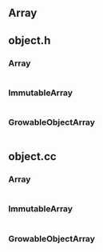 ## Array

## object.h

### Array

```c++

```



### ImmutableArray

```c++

```



### GrowableObjectArray

```c++

```



## object.cc

### Array

```c++

```

### ImmutableArray

```c++

```

### GrowableObjectArray

```c++

```

